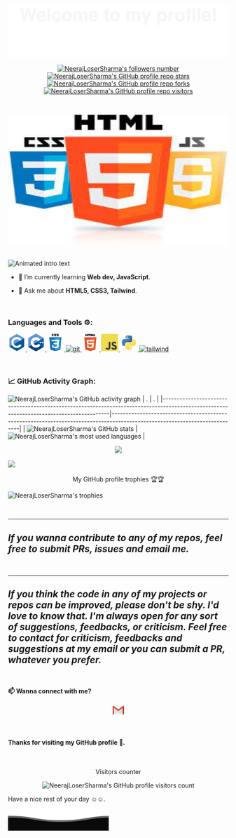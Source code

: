 <!-- Welcome animation at the top -->

![Welcome animation](./assets/welcome.svg)

<!-- Repo and profile icons -->

<p align="center">
    <a href="https://github.com/NeerajLoserSharma?tab=followers"><img src="https://img.shields.io/github/followers/NeerajLoserSharma?style=social" alt="NeerajLoserSharma's followers number"></a>
    <a href="https://github.com/NeerajLoserSharma/NeerajLoserSharma/stargazers"><img src="https://img.shields.io/github/stars/NeerajLoserSharma/NeerajLoserSharma.svg?logo=github" alt="NeerajLoserSharma's GitHub profile repo stars"></a>
    <a href="https://github.com/NeerajLoserSharma/NeerajLoserSharma/network/members"><img src="https://img.shields.io/github/forks/NeerajLoserSharma/NeerajLoserSharma.svg?color=blue&logo=github" alt="NeerajLoserSharma's GitHub profile repo forks"></a>
    <a href="https://github.com/NeerajLoserSharma/NeerajLoserSharma/watchers"><img src="https://visitor-badge.laobi.icu/badge?page_id=NeerajLoserSharma.NeerajLoserSharma" alt="NeerajLoserSharma's GitHub profile repo visitors"></a>
</p><br>

<!-- Header-img -->

<img src="./assets/web_dev_techs.png" alt="web dev techs" align="center" height="300" width="1000" ><br><br>

<!-- Animated intro text -->  

![Animated intro text](https://readme-typing-svg.herokuapp.com?color=%2336BCF7&center=true&vCenter=true&width=600&lines=Hello+👋+amazing+folks!+Neeraj+this+side.;+Welcome+to+my+GitHub+profile!;I'm+a+web+dev+student+and+programming+aficionado.;Always+learning+new+stuffs+and+techs.)

<!-- About me -->

- 📖 I’m currently learning **Web dev, JavaScript**.

- 💬 Ask me about **HTML5, CSS3, Tailwind**.

&nbsp;

<!-- Skills, languages and tools -->

<h3 align="left">Languages and Tools ⚙️:</h3>
<p align="left"> <a href="https://www.cprogramming.com/" target="_blank" rel="noreferrer"> <img src="https://raw.githubusercontent.com/devicons/devicon/master/icons/c/c-original.svg" alt="c" width="40" height="40"/> </a> <a href="https://www.w3schools.com/cpp/" target="_blank" rel="noreferrer"> <img src="https://raw.githubusercontent.com/devicons/devicon/master/icons/cplusplus/cplusplus-original.svg" alt="cplusplus" width="40" height="40"/> </a> <a href="https://www.w3schools.com/css/" target="_blank" rel="noreferrer"> <img src="https://raw.githubusercontent.com/devicons/devicon/master/icons/css3/css3-original-wordmark.svg" alt="css3" width="40" height="40"/> </a> <a href="https://git-scm.com/" target="_blank" rel="noreferrer"> <img src="https://www.vectorlogo.zone/logos/git-scm/git-scm-icon.svg" alt="git" width="40" height="40"/> </a> <a href="https://developer.mozilla.org/en-US/docs/Web/HTML" target="_blank" rel="noreferrer"> <img src="https://raw.githubusercontent.com/devicons/devicon/master/icons/html5/html5-original-wordmark.svg" alt="html5" width="40" height="40"/> </a> <a href="https://developer.mozilla.org/en-US/docs/Web/JavaScript" target="_blank" rel="noreferrer"> <img src="https://raw.githubusercontent.com/devicons/devicon/master/icons/javascript/javascript-original.svg" alt="javascript" width="40" height="40"/> </a> <a href="https://www.python.org" target="_blank" rel="noreferrer"> <img src="https://raw.githubusercontent.com/devicons/devicon/master/icons/python/python-original.svg" alt="python" width="40" height="40"/> </a> <a href="https://tailwindcss.com/" target="_blank" rel="noreferrer"> <img src="https://www.vectorlogo.zone/logos/tailwindcss/tailwindcss-icon.svg" alt="tailwind" width="40" height="40"/> </a> </p>

&nbsp;

<!-- My GitHub stats, graph and most used languages -->

### 📈 GitHub Activity Graph:
![NeerajLoserSharma's GitHub activity graph](https://github-readme-activity-graph.cyclic.app/graph?username=NeerajLoserSharma&theme=react-dark)
| .                                                                                                                                       | .                                                                                                                         |
|-----------------------------------------------------------------------------------------------------------------------------------------|---------------------------------------------------------------------------------------------------------------------------|
| ![NeerajLoserSharma's GitHub stats](https://github-readme-stats.vercel.app/api?username=NeerajLoserSharma&theme=blue-green&show_icons=true) | ![NeerajLoserSharma's most used languages](https://github-readme-stats.vercel.app/api/top-langs/?username=NeerajLoserSharma&theme=radical&layout=compact) |

<p align="center"><img src="https://github-readme-streak-stats.herokuapp.com?user=NeerajLoserSharma&theme=neon-dark"></p>

<!-- Snake eaing the contributions animation -->

![](https://github.com/NeerajLoserSharma/NeerajLoserSharma/blob/output/github-contribution-grid-snake.svg)

<!-- My trophies -->

<p align="center">My GitHub profile trophies 🏆🏆</p>

![NeerajLoserSharma's trophies](https://github-profile-trophy.vercel.app/?username=NeerajLoserSharma&theme=darkhub&margin-w=10)

&nbsp;

---
  *If you wanna contribute to any of my repos, feel free to submit PRs, issues and email me.* 
---

&nbsp;

---
  *If you think the code in any of my projects or repos can be improved, please don't be shy. I'd love to know that. I'm always open for any sort of suggestions, feedbacks, or criticism. Feel free to contact for criticism, feedbacks and suggestions at my email or you can submit a PR, whatever you prefer.* 
---

&nbsp;

<!-- Reach me -->

**📫 Wanna connect with me?**

<p align="center">
<a href="mailto:mamailforgithub@gmail.com" target="blank"><img align="center" src="./assets/gmail.svg" alt="NeerajLoserSharma's Gmail" height="30" width="30" /></a>
</p>
&nbsp;

#### Thanks for visiting my GitHub profile 🙏.

&nbsp;

<!-- Profile visitors counter -->

<p align="center">Visitors counter</p>
<p align="center"><img src="https://profile-counter.glitch.me/NeerajLoserSharma/count.svg" alt="NeerajLoserSharma's GitHub profile visitors count"></p>


Have a nice rest of your day ☺️☺️.

<!-- Footer animation -->

![Footer animation](./assets/footer.svg)